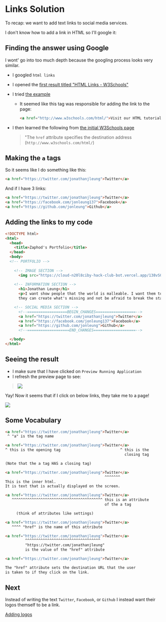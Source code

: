 # Links Solution

To recap: we want to add text links to social media services.

I don't know how to add a link in HTML so I'll google it:

## Finding the answer using Google

I wont' go into too much depth because the googling process looks very similar.

- I googled `html links`
- I opened the [first result titled "HTML Links - W3Schools"](http://www.w3schools.com/html/html_links.asp)
- I tried [the example](http://www.w3schools.com/html/tryit.asp?filename=tryhtml_links_w3schools)
  - It seemed like this tag was responsible for adding the link to the page:
  
    ```html
    <a href="http://www.w3schools.com/html/">Visit our HTML tutorial</a>
    ```

- I then learned the following from [the initial W3Schools page](http://www.w3schools.com/html/html_links.asp)
  > "The `href` attribute specifies the destination address (`http://www.w3schools.com/html/`)

## Making the `a` tags

So it seems like I do something like this:

```html
<a href="https://twitter.com/jonathanjleung">Twitter</a>
```

And if I have 3 links:

```html
<a href="https://twitter.com/jonathanjleung">Twitter</a>
<a href="https://facebook.com/jonleung137">Facebook</a>
<a href="https://github.com/jonleung">Github</a>
```

## Adding the links to my code

```html
<!DOCTYPE html>
<html>
  <head>
    <title>Zaphod's Portfolio</title>
  </head>
  <body>
  <!-- PORTFOLIO -->
  
    <!-- IMAGE SECTION -->
      <img src="https://cloud-n20l8ciby-hack-club-bot.vercel.app/138vS0HhER.jpg" alt="Photo of Jonathan">
  
    <!-- INFORMATION SECTION -->
      <h1>Jonathan Leung</h1>
      <p>I want show people that the world is malleable. I want them to know 
      they can create what's missing and not be afraid to break the status quo.</p>

    <!-- SOCIAL MEDIA SECTION -->
      <!--==================BEGIN_CHANGES==================-->
      <a href="https://twitter.com/jonathanjleung">Twitter</a>
      <a href="https://facebook.com/jonleung137">Facebook</a>
      <a href="https://github.com/jonleung">Github</a>
      <!--===================END_CHANGES===================-->

  </body>
</html>
```

## Seeing the result

- I make sure that I have clicked on `Preview Running Application`
- I refresh the preview page to see:

> ![](img/links.png)

Yay! Now it seems that if I click on below links, they take me to a page!

![](img/celebration.gif)

## Some Vocabulary

```html
<a href="https://twitter.com/jonathanjleung">Twitter</a>
 ^ "a" is the tag name
```

```html
<a href="https://twitter.com/jonathanjleung">Twitter</a>
^ this is the opening tag                           ^ this is the
                                                      closing tag

(Note that the a tag HAS a closing tag)
```

```html
<a href="https://twitter.com/jonathanjleung">Twitter</a>
                                             ^^^^^^^
This is the inner html.
It is text that is actually displayed on the screen.
```

```html
<a href="https://twitter.com/jonathanjleung">Twitter</a>
   ^^^^^^^^^^^^^^^^^^^^^^^^^^^^^^^^^^^^^^^^^ this is an attribute
                                             of the a tag

     (think of attributes like settings)
```

```html
<a href="https://twitter.com/jonathanjleung">Twitter</a>
   ^^^^ "href" is the name of this attribute
```

```html
<a href="https://twitter.com/jonathanjleung">Twitter</a>
         ^^^^^^^^^^^^^^^^^^^^^^^^^^^^^^^^^^ 
         "https://twitter.com/jonathanjleung"
         is the value of the "href" attribute
```

```html
<a href="https://twitter.com/jonathanjleung">Twitter</a>

The "href" attribute sets the destination URL that the user 
is taken to if they click on the link.
```

## Next

Instead of writing the text `Twitter`, `Facebook`, or `Github`
I instead want their logos themself to be a link.

[Adding logos](logos_challenge.md)